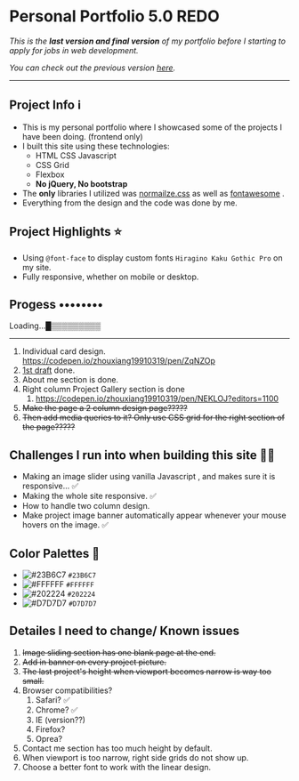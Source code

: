 # Personal Portfolio 5.0 REDO

*This is the **last version and final version** of my portfolio before I starting to apply for jobs in web development.*

*You can check out the previous version [here](https://codepen.io/zhouxiang19910319/pen/bKJEPB).*

---

## Project Info ℹ️

* This is my personal portfolio where I showcased some of the projects I have been doing. (frontend only)
* I built this site using these technologies: 
  * HTML CSS Javascript
  * CSS Grid
  * Flexbox
  * **No jQuery, No bootstrap**
* The **only** libraries I utilized was [normailze.css](https://necolas.github.io/normalize.css/) as well as [fontawesome](https://fontawesome.com/) .
* Everything from the design and the code was done by me.

## Project Highlights ⭐️

* Using `@font-face` to display custom fonts `Hiragino Kaku Gothic Pro` on my site.
* Fully responsive, whether on mobile or desktop.



## Progess ••••••••

Loading…█▒▒▒▒▒▒▒▒▒

---



1. Individual card design. https://codepen.io/zhouxiang19910319/pen/ZqNZOp
2. [1st draft](https://res.cloudinary.com/zzrot/image/upload/v1540980813/Personal%20Portfolio%20Collection/Personal%20Portfolio%20Site%20Images/1st_draft.png) done. 
3. About me section is done.
4. Right column Project Gallery section is done
   1. https://codepen.io/zhouxiang19910319/pen/NEKLOJ?editors=1100 
5. ~~Make the page a 2 column design page?????~~
6. ~~Then add media queries to it? Only use CSS grid for the right section of the page?????~~

## Challenges I run into when building this site 🤦‍♂️

* Making an image slider using vanilla Javascript , and makes sure it is responsive... ✅
* Making the whole site responsive. ✅
* How to handle two column design. 
* Make project image banner automatically appear whenever your mouse hovers on the image. ✅





## Color Palettes 🎨

- ![#23B6C7](https://placehold.it/15/23B6C7/000000?text=+) `#23B6C7`
- ![#FFFFFF](https://placehold.it/15/ffffff/000000?text=+) `#FFFFFF`
- ![#202224](https://placehold.it/15/202224/000000?text=+) `#202224`
- ![#D7D7D7](https://placehold.it/15/d7d7d7/000000?text=+) `#D7D7D7`



## Detailes I need to change/ Known issues

1. ~~Image sliding section has one blank page at the end.~~
2. ~~Add in banner on every project picture.~~
3. ~~The last project's height when viewport becomes narrow is way too small.~~
4. Browser compatibilities? 
   1. Safari? ✅
   2. Chrome? ✅
   3. IE (version??)
   4. Firefox?
   5. Oprea?
5. Contact me section has too much height by default.
6. When viewport is too narrow, right side grids do not show up.
7. Choose a better font to work with the linear design.





